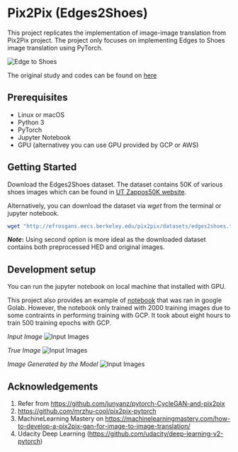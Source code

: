 # Pix2Pix (Edges2Shoes)

This project replicates the implementation of image-image translation from Pix2Pix project. The project only
focuses on implementing Edges to Shoes image translation using PyTorch.

![Edge to Shoes](shoes.jpg)

The original study and codes can be found on <a href="https://github.com/junyanz/pytorch-CycleGAN-and-pix2pix">here</a>

## Prerequisites

- Linux or macOS
- Python 3
- PyTorch
- Jupyter Notebook
- GPU (alternativey you can use GPU provided by GCP or AWS)

## Getting Started

Download the Edges2Shoes dataset. The dataset contains 50K of various shoes images which can be found in [UT Zappos50K website](http://vision.cs.utexas.edu/projects/finegrained/utzap50k/).

Alternatively, you can download the dataset via _wget_ from the terminal or jupyter notebook.

```sh
wget "http://efrosgans.eecs.berkeley.edu/pix2pix/datasets/edges2shoes.tar.gz" -P "DESTINATION_PATH"
```

**_Note_:** Using second option is more ideal as the downloaded dataset contains both preprocessed HED and original images.

## Development setup

You can run the jupyter notebook on local machine that installed with GPU.

This project also provides an example of [notebook](008_Colab_Custom_Dataset_2000Training.ipynb) that was ran in google Golab. However, the notebook only trained with 2000 training images due to some contraints in performing training with GCP. It took about eight hours to train 500 training epochs with GCP.

_Input Image_
![Input Images](x.png)

_True Image_
![Input Images](y.png)

_Image Generated by the Model_
![Input Images](fake.png)

## Acknowledgements

1. Refer from https://github.com/junyanz/pytorch-CycleGAN-and-pix2pix
2. https://github.com/mrzhu-cool/pix2pix-pytorch
3. MachineLearning Mastery on https://machinelearningmastery.com/how-to-develop-a-pix2pix-gan-for-image-to-image-translation/
4. Udacity Deep Learning (https://github.com/udacity/deep-learning-v2-pytorch)
